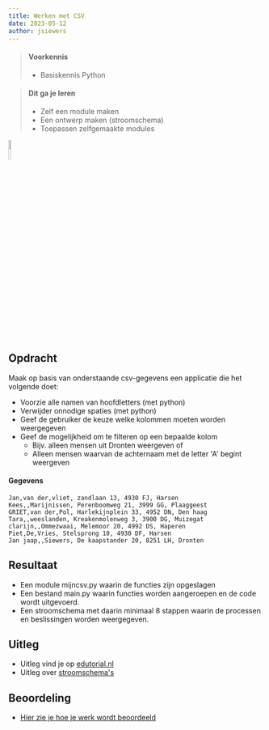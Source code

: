 ```yaml
---
title: Werken met CSV
date: 2023-05-12
author: jsiewers
---
```


> #### Voorkennis
> * Basiskennis Python

> #### Dit ga je leren
> * Zelf een module maken
> * Een ontwerp maken (stroomschema)
> * Toepassen zelfgemaakte modules

<img src="{{ '/_assets/_icons/python.png'  }}" style="width:10%;">

## Opdracht
Maak op basis van onderstaande csv-gegevens een applicatie die het volgende doet:
* Voorzie alle namen van hoofdletters (met python)
* Verwijder onnodige spaties (met python)
* Geef de gebruiker de keuze welke kolommen moeten worden weergegeven
* Geef de mogelijkheid om te filteren op een bepaalde kolom
    * Bijv. alleen mensen uit Dronten weergeven of
    * Alleen mensen waarvan de achternaam met de letter 'A' begint weergeven


#### Gegevens
```csv
Jan,van der,vliet, zandlaan 13, 4930 FJ, Harsen
Kees,,Marijnissen, Perenboomweg 21, 3999 GG, Plaaggeest
GRIET,van der,Pol, Harlekijnplein 33, 4952 DN, Den haag
Tara,,weeslanden, Kreakenmolenweg 3, 3900 DG, Muizegat
clarijn,,Ommezwaai, Melemoor 20, 4992 DS, Haperen
Piet,De,Vries, Stelsprong 10, 4930 DF, Harsen
Jan jaap,,Siewers, De kaapstander 20, 8251 LH, Dronten
```

## Resultaat
* Een module mijncsv.py waarin de functies zijn opgeslagen
* Een bestand main.py waarin functies worden aangeroepen en de code wordt uitgevoerd.
* Een stroomschema met daarin minimaal 8 stappen waarin de processen en beslissingen worden weergegeven.

## Uitleg
* Uitleg vind je op [edutorial.nl](https://www.edutorial.nl/python/modules/)
* Uitleg over [stroomschema's](https://static.edutorial.nl/python/activiteiten_diagram.docx)

## Beoordeling
* [Hier zie je hoe je werk wordt beoordeeld](https://static.edutorial.nl/python/beoordeling_werken_csv.xlsx) 
